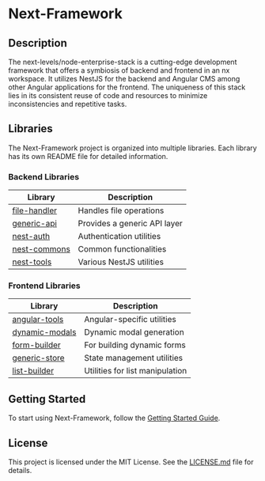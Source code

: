 # Next-Framework

## Description

The next-levels/node-enterprise-stack is a cutting-edge development framework that offers a symbiosis of backend and frontend in an nx workspace. It utilizes NestJS for the backend and Angular CMS among other Angular applications for the frontend. The uniqueness of this stack lies in its consistent reuse of code and resources to minimize inconsistencies and repetitive tasks.

## Libraries

The Next-Framework project is organized into multiple libraries. Each library has its own README file for detailed information.

### Backend Libraries

| Library                          | Description                     |
|----------------------------------|---------------------------------|
| [file-handler](./src/lib/packages/backend/file-handler/README.md) | Handles file operations         |
| [generic-api](./src/lib/packages/backend/generic-api/README.md)   | Provides a generic API layer   |
| [nest-auth](./src/lib/packages/backend/nest-auth/README.md)       | Authentication utilities       |
| [nest-commons](./src/lib/packages/backend/nest-commons/README.md) | Common functionalities         |
| [nest-tools](./src/lib/packages/backend/nest-tools/README.md)     | Various NestJS utilities       |

### Frontend Libraries

| Library                               | Description                       |
|---------------------------------------|-----------------------------------|
| [angular-tools](./src/lib/packages/frontend/angular-tools/README.md)        | Angular-specific utilities       |
| [dynamic-modals](./src/lib/packages/frontend/dynamic-modals/README.md)      | Dynamic modal generation         |
| [form-builder](./src/lib/packages/frontend/form-builder/README.md)          | For building dynamic forms       |
| [generic-store](./src/lib/packages/frontend/generic-store/README.md)        | State management utilities       |
| [list-builder](./src/lib/packages/frontend/list-builder/README.md)          | Utilities for list manipulation  |

## Getting Started

To start using Next-Framework, follow the [Getting Started Guide](./docs/Getting_Started.md).

## License

This project is licensed under the MIT License. See the [LICENSE.md](LICENSE.md) file for details.

